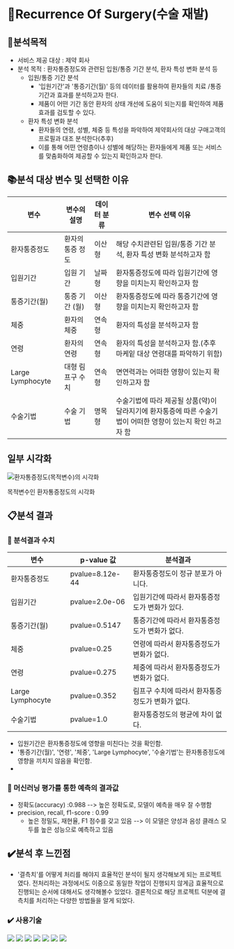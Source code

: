 #  📂Recurrence Of Surgery(수술 재발)

## 📝분석목적
- 서비스 제공 대상 : 제약 회사 
- 분석 목적 : 환자통증정도와 관련된 입원/통증 기간 분석, 환자 특성 변화 분석 등
    - 입원/통증 기간 분석
        - '입원기간'과 '통증기간(월)' 등의 데이터를 활용하여 환자들의 치료 /통증기간과 효과를 분석하고자 한다.
        -  제품이 어떤 기간 동안 환자의 상태 개선에 도움이 되는지를 확인하여 제품 효과를 검토할 수 있다.
    - 환자 특성 변화 분석
        - 환자들의 연령, 성별, 체중 등 특성을 파악하여 제약회사의 대상 구매고객의 프로필과 대조 분석한다(추후)
        - 이를 통해 어떤 연령층이나 성별에 해당하는 환자들에게 제품 또는 서비스를 맞춤화하여 제공할 수 있는지 확인하고자 한다.


## 📚분석 대상 변수 및 선택한 이유 

| 변수    | 변수의 설명   | 데이터 분류 | 변수 선택 이유 |
|------|------|-----|------|
| 환자통증정도  | 환자의 통증 정도 | 이산형 | 해당 수치관련된 입원/통증 기간 분석, 환자 특성 변화 분석하고자 함   |
| 입원기간   | 입원 기간   | 날짜형 | 환자통증정도에 따라 입원기간에 영향을 미치는지 확인하고자 함|
| 통증기간(월)   | 통증 기간 (월) | 이산형 | 환자통증정도에 따라 통증기간에 영향을 미치는지 확인하고자 함  |
| 체중   | 환자의 체중   | 연속형 | 환자의 특성을 분석하고자 함|
| 연령     | 환자의 연령   | 연속형  | 환자의 특성을 분석하고자 함.(추후 마케잍 대상 연령대를 파악하기 위함)|
| Large Lymphocyte  | 대형 림프구 수치  | 연속형 |  면연력과는 어떠한 영향이 있는지 확인하고자 함|
| 수술기법  | 수술 기법  |명목형 | 수술기법에 따라 제공될 상품(약)이 달라지기에 환자통증에 따른 수술기법이 어떠한 영향이 있는지 확인 하고자 함   |

## 일부 시각화 
![환자통증정도(목적변수)의 시각화](../../images/환자통증정도.png)

목적변수인 환자통증정도의 시각화

## 📋분석 결과 
### 📝 분석결과 수치 
| 변수  | p-value 값 | 분석결과        |
|------|------|-----|
| 환자통증정도  |pvalue=8.12e-44  |환자통증정도이 정규 분포가 아니다.  | 
| 입원기간   |pvalue=2.0e-06  | 입원기간에 따라서 환자통증정도가 변화가 있다.| 
| 통증기간(월)   |pvalue=0.5147 | 통증기간에 따라서 환자통증정도가 변화가 없다. | 
| 체중   | pvalue=0.25 |연령에 따라서 환자통증정도가 변화가 없다.  |
| 연령     |pvalue=0.275| 체중에 따라서 환자통증정도가 변화가 없다.| 
| Large Lymphocyte  | pvalue=0.352  |림프구 수치에 따라서 환자통증정도가 변화가 없다. | 
| 수술기법  |pvalue=1.0   |환자통증정도의 평균에 차이 없다. | 
- 입원기간은 환자통증정도에 영향을 미친다는 것을 확인함.
- '통증기간(월)', '연령', '체중', 'Large Lymphocyte', '수술기법'는 환자통증정도에 영향을 끼치지 않음을 확인함.
- 
### 📝 머신러닝 평가를 통한 예측의 결과값
- 정확도(accuracy) :0.988  --> 높은 정확도로, 모델이 예측을 매우 잘 수행함
- precision, recall, f1-score : 0.99
    - 높은 정밀도, 재현율, F1 점수를 갖고 있음 -->  이 모델은 양성과 음성 클래스 모두를 높은 성능으로 예측하고 있음


## ✔️분석 후  느낀점 
- '결측치'를 어떻게 처리를 해야지 효율적인 분석이 될지 생각해보게 되는 프로젝트였다. 전처리하는 과정에서도 이중으로 동일한 작업이 진행되지 않게금 효율적으로 진행되는 순서에 대해서도 생각해볼수 있었다. 결론적으로 해당 프로젝트 덕분에 결측치를 처리하는 다양한 방법들을 알게 되었다.


### ✔️ 사용기술 
<img src="https://img.shields.io/badge/Python-3776AB?style=for-the-badge&logo=Python&logoColor=white"/> <img
src="https://img.shields.io/badge/MongoDB-%234ea94b.svg?style=for-the-badge&logo=mongodb&logoColor=white"/> <img
src="https://img.shields.io/badge/github-%23121011.svg?style=for-the-badge&logo=github&logoColor=white"/> <img
src="https://img.shields.io/badge/Anaconda-44A833?style=for-the-badge&logo=Anaconda&logoColor=white"/> <img 
src="https://img.shields.io/badge/Visual Studio Code-007ACC?style=for-the-badge&logo=Visual Studio Code&logoColor=white"/> <img 
src="https://img.shields.io/badge/Google Cloud-4285F4?style=for-the-badge&logo=Google Cloud&logoColor=white"/> <img 
src="https://img.shields.io/badge/Postman-FF6C37?style=for-the-badge&logo=postman&logoColor=white"/>

